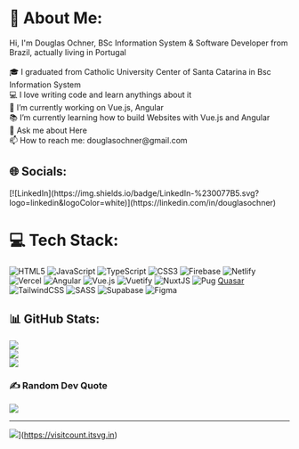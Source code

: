 <h1>💫 About Me:</h1>
Hi, I'm Douglas Ochner, BSc Information System & Software Developer from Brazil, actually living in Portugal<br><br>🎓 I graduated from Catholic University Center of Santa Catarina in Bsc Information System<br>💻 I love writing code and learn anythings about it<br>🔬 I’m currently working on Vue.js, Angular<br>📚 I’m currently learning how to build Websites with Vue.js and Angular<br>💬 Ask me about Here<br>📫 How to reach me: douglasochner@gmail.com


<h2>🌐 Socials:</h2>
[![LinkedIn](https://img.shields.io/badge/LinkedIn-%230077B5.svg?logo=linkedin&logoColor=white)](https://linkedin.com/in/douglasochner) 

<h1>💻 Tech Stack:</h1>

![HTML5](https://img.shields.io/badge/html5-%23E34F26.svg?style=plastic&logo=html5&logoColor=white) ![JavaScript](https://img.shields.io/badge/javascript-%23323330.svg?style=plastic&logo=javascript&logoColor=%23F7DF1E) ![TypeScript](https://img.shields.io/badge/typescript-%23007ACC.svg?style=plastic&logo=typescript&logoColor=white) ![CSS3](https://img.shields.io/badge/css3-%231572B6.svg?style=plastic&logo=css3&logoColor=white) ![Firebase](https://img.shields.io/badge/firebase-%23039BE5.svg?style=plastic&logo=firebase) ![Netlify](https://img.shields.io/badge/netlify-%23000000.svg?style=plastic&logo=netlify&logoColor=#00C7B7) ![Vercel](https://img.shields.io/badge/vercel-%23000000.svg?style=plastic&logo=vercel&logoColor=white) ![Angular](https://img.shields.io/badge/angular-%23DD0031.svg?style=plastic&logo=angular&logoColor=white) ![Vue.js](https://img.shields.io/badge/vuejs-%2335495e.svg?style=plastic&logo=vuedotjs&logoColor=%234FC08D) ![Vuetify](https://img.shields.io/badge/Vuetify-1867C0?style=plastic&logo=vuetify&logoColor=AEDDFF) ![NuxtJS](https://img.shields.io/badge/Nuxt-black?style=plastic&logo=nuxt.js&logoColor=white) ![Pug](https://img.shields.io/badge/Pug-FFF?style=plastic&logo=pug&logoColor=A86454) [Quasar](https://img.shields.io/badge/Quasar-16B7FB?style=plastic&logo=quasar&logoColor=black) ![TailwindCSS](https://img.shields.io/badge/tailwindcss-%2338B2AC.svg?style=plastic&logo=tailwind-css&logoColor=white) ![SASS](https://img.shields.io/badge/SASS-hotpink.svg?style=plastic&logo=SASS&logoColor=white) 	![Supabase](https://img.shields.io/badge/Supabase-3ECF8E?style=plastic&logo=supabase&logoColor=white) 	![Figma](https://img.shields.io/badge/figma-%23F24E1E.svg?style=plastic&logo=figma&logoColor=white)

<h2>📊 GitHub Stats:</h2>

![](https://github-readme-stats.vercel.app/api?username=dochner&theme=dark&hide_border=true&include_all_commits=true&count_private=true)<br/>
![](https://github-readme-streak-stats.herokuapp.com/?user=dochner&theme=dark&hide_border=true)<br/>
![](https://github-readme-stats.vercel.app/api/top-langs/?username=dochner&theme=dark&hide_border=true&include_all_commits=true&count_private=true&layout=compact)

<h3>✍️ Random Dev Quote</h3>

![](https://quotes-github-readme.vercel.app/api?type=horizontal&theme=radical)

---

![](https://visitcount.itsvg.in/api?id=dochner&icon=0&color=1)](https://visitcount.itsvg.in)

<!-- Proudly created with GPRM ( https://gprm.itsvg.in ) -->

